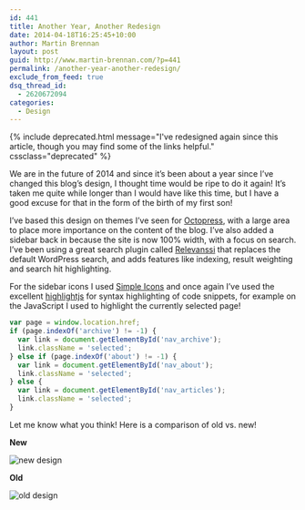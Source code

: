 ```yaml
---
id: 441
title: Another Year, Another Redesign
date: 2014-04-18T16:25:45+10:00
author: Martin Brennan
layout: post
guid: http://www.martin-brennan.com/?p=441
permalink: /another-year-another-redesign/
exclude_from_feed: true
dsq_thread_id:
  - 2620672094
categories:
  - Design
---
```


{% include deprecated.html message="I've redesigned again since this article, though you may find some of the links helpful." cssclass="deprecated" %}

We are in the future of 2014 and since it’s been about a year since I’ve changed this blog’s design, I thought time would be ripe to do it again! It’s taken me quite while longer than I would have like this time, but I have a good excuse for that in the form of the birth of my first son!<!--more-->

I’ve based this design on themes I’ve seen for [Octopress](http://octopress.org/), with a large area to place more importance on the content of the blog. I’ve also added a sidebar back in because the site is now 100% width, with a focus on search. I’ve been using a great search plugin called [Relevanssi](https://wordpress.org/plugins/relevanssi/ "relevanssi") that replaces the default WordPress search, and adds features like indexing, result weighting and search hit highlighting.

For the sidebar icons I used [Simple Icons](http://simpleicons.org/) and once again I’ve used the excellent [highlightjs](http://highlightjs.org/) for syntax highlighting of code snippets, for example on the JavaScript I used to highlight the currently selected page!

```javascript
var page = window.location.href;
if (page.indexOf('archive') != -1) {
  var link = document.getElementById('nav_archive');
  link.className = 'selected';
} else if (page.indexOf('about') != -1) {
  var link = document.getElementById('nav_about');
  link.className = 'selected';
} else {
  var link = document.getElementById('nav_articles');
  link.className = 'selected';
}
```

Let me know what you think! Here is a comparison of old vs. new!

**New**

![new design](/images/new.jpg)

**Old**

![old design](/images/old.jpg)
